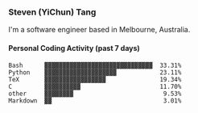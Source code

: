 ### Steven (YiChun) Tang

I'm a software engineer based in Melbourne, Australia.

#### Personal Coding Activity (past 7 days)
```
Bash      ▓▓▓▓▓▓▓▓▓▓▓▓▓▓▓▓▓▓▓▓▓▓▓▓▓▓▓▓▓▓  33.31%
Python    ▓▓▓▓▓▓▓▓▓▓▓▓▓▓▓▓▓▓▓▓            23.11%
TeX       ▓▓▓▓▓▓▓▓▓▓▓▓▓▓▓▓▓               19.34%
C         ▓▓▓▓▓▓▓▓▓▓                      11.70%
other     ▓▓▓▓▓▓▓▓                         9.53%
Markdown  ▓▓                               3.01%
```
